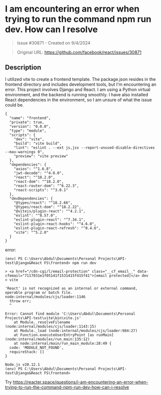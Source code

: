 # I am encountering an error when trying to run the command npm run dev. How can I resolve

> Issue #30871 - Created on 9/4/2024

> Original URL: https://github.com/facebook/react/issues/30871

## Description

I utilized vite to create a frontend template. The package.json resides in the frontend directory and includes development tools, but I'm encountering an error. This project involves Django and React. I am using a Python virtual environment, and the backend is running smoothly. I have also installed React dependencies in the environment, so I am unsure of what the issue could be.

```
{
  "name": "frontend",
  "private": true,
  "version": "0.0.0",
  "type": "module",
  "scripts": {
    "dev": "vite",
    "build": "vite build",
    "lint": "eslint . --ext js,jsx --report-unused-disable-directives --max-warnings 0",
    "preview": "vite preview"
  },
  "dependencies": {
    "axios": "^1.6.8",
    "jwt-decode": "^4.0.0",
    "react": "^18.2.0",
    "react-dom": "^18.2.0",
    "react-router-dom": "^6.22.3",
    "react-scripts": "^3.0.1"
  },
  "devDependencies": {
    "@types/react": "^18.2.66",
    "@types/react-dom": "^18.2.22",
    "@vitejs/plugin-react": "^4.2.1",
    "eslint": "^8.57.0",
    "eslint-plugin-react": "^7.34.1",
    "eslint-plugin-react-hooks": "^4.6.0",
    "eslint-plugin-react-refresh": "^0.4.6",
    "vite": "^5.2.0"
  }
}
```
error:

```
(env) PS C:\Users\Abdul\Documents\Personal Projects\API-test\Django&React FS\frontend> npm run dev

> <a href="/cdn-cgi/l/email-protection" class="__cf_email__" data-cfemail="7117031e1f05141f1531415f415f41">[email protected]</a> dev
> vite

'React' is not recognized as an internal or external command,
operable program or batch file.
node:internal/modules/cjs/loader:1146
  throw err;
  ^

Error: Cannot find module 'C:\Users\Abdul\Documents\Personal Projects\API-test\vite\bin\vite.js'
    at Module._resolveFilename (node:internal/modules/cjs/loader:1143:15)
    at Module._load (node:internal/modules/cjs/loader:984:27)
    at Function.executeUserEntryPoint [as runMain] (node:internal/modules/run_main:135:12)
    at node:internal/main/run_main_module:28:49 {
  code: 'MODULE_NOT_FOUND',
  requireStack: []
}

Node.js v20.12.1
(env) PS C:\Users\Abdul\Documents\Personal Projects\API-test\Django&React FS\frontend>
```

Try https://reacter.space/questions/i-am-encountering-an-error-when-trying-to-run-the-command-npm-run-dev-how-can-i-resolve
